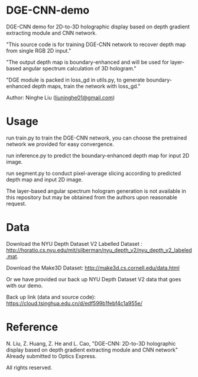 # DGE-CNN-demo
DGE-CNN demo for 2D-to-3D holographic display based on depth gradient extracting module and CNN network.

"This source code is for training DGE-CNN network to recover depth map from single RGB 2D input."

"The output depth map is boundary-enhanced and will be used for layer-based angular spectrum calculation of 3D hologram."

"DGE module is packed in loss_gd in utils.py, to generate boundary-enhanced depth maps, train the network with loss_gd."

Author: Ninghe Liu (liuninghe01@gmail.com)


# Usage
run train.py to train the DGE-CNN network, you can choose the pretrained network we provided for easy convergence.

run inference.py to predict the boundary-enhanced depth map for input 2D image.

run segment.py to conduct pixel-average slicing according to predicted depth map and input 2D image.

The layer-based angular spectrum hologram generation is not available in this repository but may be obtained from the authors upon reasonable request.

# Data
Download the NYU Depth Dataset V2 Labelled Dataset : http://horatio.cs.nyu.edu/mit/silberman/nyu_depth_v2/nyu_depth_v2_labeled.mat.

Download the Make3D Dataset: http://make3d.cs.cornell.edu/data.html

Or we have provided our back up NYU Depth Dataset V2 data that goes with our demo.

Back up link (data and source code): https://cloud.tsinghua.edu.cn/d/edf599b1febf4c1a955e/


# Reference
N. Liu, Z. Huang, Z. He and L. Cao, "DGE-CNN: 2D-to-3D holographic display based on depth gradient
extracting module and CNN network" Already submitted to Optics Express.

All rights reserved.
